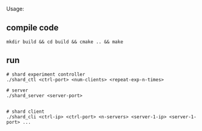 Usage:
## compile code 
```
mkdir build && cd build && cmake .. && make 

```

## run 
```
# shard experiment controller
./shard_ctl <ctrl-port> <num-clients> <repeat-exp-n-times>

# server
./shard_server <server-port>


# shard client
./shard_cli <ctrl-ip> <ctrl-port> <n-servers> <server-1-ip> <server-1-port> ...

```

